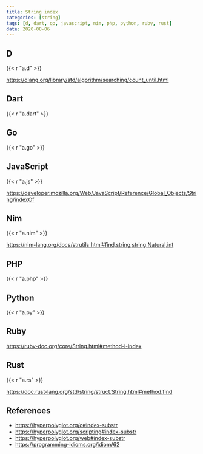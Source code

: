 ```yaml
---
title: String index
categories: [string]
tags: [d, dart, go, javascript, nim, php, python, ruby, rust]
date: 2020-08-06
---
```


## D

{{< r "a.d" >}}

<https://dlang.org/library/std/algorithm/searching/count_until.html>

## Dart

{{< r "a.dart" >}}

## Go

{{< r "a.go" >}}

## JavaScript

{{< r "a.js" >}}

<https://developer.mozilla.org/Web/JavaScript/Reference/Global_Objects/String/indexOf>

## Nim

{{< r "a.nim" >}}

<https://nim-lang.org/docs/strutils.html#find,string,string,Natural,int>

## PHP

{{< r "a.php" >}}

## Python

{{< r "a.py" >}}

## Ruby

<https://ruby-doc.org/core/String.html#method-i-index>

## Rust

{{< r "a.rs" >}}

<https://doc.rust-lang.org/std/string/struct.String.html#method.find>

## References

- <https://hyperpolyglot.org/c#index-substr>
- <https://hyperpolyglot.org/scripting#index-substr>
- <https://hyperpolyglot.org/web#index-substr>
- <https://programming-idioms.org/idiom/62>

